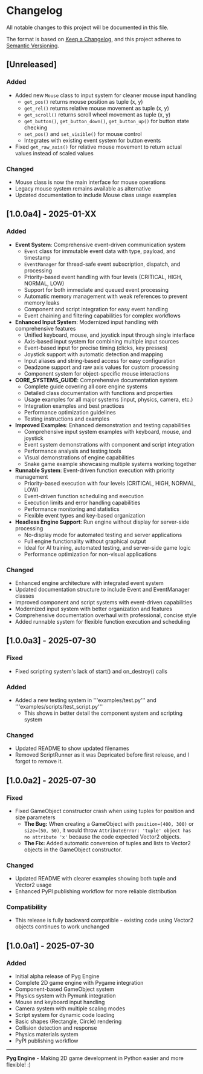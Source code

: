 # Changelog

All notable changes to this project will be documented in this file.

The format is based on [Keep a Changelog](https://keepachangelog.com/en/1.0.0/),
and this project adheres to [Semantic Versioning](https://semver.org/spec/v2.0.0.html).

## [Unreleased]

### Added
- Added new `Mouse` class to input system for cleaner mouse input handling
  - `get_pos()` returns mouse position as tuple (x, y)
  - `get_rel()` returns relative mouse movement as tuple (x, y)
  - `get_scroll()` returns scroll wheel movement as tuple (x, y)
  - `get_button()`, `get_button_down()`, `get_button_up()` for button state checking
  - `set_pos()` and `set_visible()` for mouse control
  - Integrates with existing event system for button events
- Fixed `get_raw_axis()` for relative mouse movement to return actual values instead of scaled values

### Changed
- Mouse class is now the main interface for mouse operations
- Legacy mouse system remains available as alternative
- Updated documentation to include Mouse class usage examples

## [1.0.0a4] - 2025-01-XX

### Added
- **Event System**: Comprehensive event-driven communication system
  - `Event` class for immutable event data with type, payload, and timestamp
  - `EventManager` for thread-safe event subscription, dispatch, and processing
  - Priority-based event handling with four levels (CRITICAL, HIGH, NORMAL, LOW)
  - Support for both immediate and queued event processing
  - Automatic memory management with weak references to prevent memory leaks
  - Component and script integration for easy event handling
  - Event chaining and filtering capabilities for complex workflows
- **Enhanced Input System**: Modernized input handling with comprehensive features
  - Unified keyboard, mouse, and joystick input through single interface
  - Axis-based input system for combining multiple input sources
  - Event-based input for precise timing (clicks, key presses)
  - Joystick support with automatic detection and mapping
  - Input aliases and string-based access for easy configuration
  - Deadzone support and raw axis values for custom processing
  - Component system for object-specific mouse interactions
- **CORE_SYSTEMS_GUIDE**: Comprehensive documentation system
  - Complete guide covering all core engine systems
  - Detailed class documentation with functions and properties
  - Usage examples for all major systems (input, physics, camera, etc.)
  - Integration examples and best practices
  - Performance optimization guidelines
  - Testing instructions and examples
- **Improved Examples**: Enhanced demonstration and testing capabilities
  - Comprehensive input system examples with keyboard, mouse, and joystick
  - Event system demonstrations with component and script integration
  - Performance analysis and testing tools
  - Visual demonstrations of engine capabilities
  - Snake game example showcasing multiple systems working together
- **Runnable System**: Event-driven function execution with priority management
  - Priority-based execution with four levels (CRITICAL, HIGH, NORMAL, LOW)
  - Event-driven function scheduling and execution
  - Execution limits and error handling capabilities
  - Performance monitoring and statistics
  - Flexible event types and key-based organization
- **Headless Engine Support**: Run engine without display for server-side processing
  - No-display mode for automated testing and server applications
  - Full engine functionality without graphical output
  - Ideal for AI training, automated testing, and server-side game logic
  - Performance optimization for non-visual applications

### Changed
- Enhanced engine architecture with integrated event system
- Updated documentation structure to include Event and EventManager classes
- Improved component and script systems with event-driven capabilities
- Modernized input system with better organization and features
- Comprehensive documentation overhaul with professional, concise style
- Added runnable system for flexible function execution and scheduling

## [1.0.0a3] - 2025-07-30

### Fixed
- Fixed scripting system's lack of start() and on_destroy() calls

### Added
- Added a new testing system in '''examples/test.py''' and '''examples/scripts/test_script.py'''
  - This shows in better detail the component system and scripting system

### Changed
- Updated README to show updated filenames
- Removed ScriptRunner as it was Depricated before first release, and I forgot to remove it.

## [1.0.0a2] - 2025-07-30

### Fixed
- Fixed GameObject constructor crash when using tuples for position and size parameters
  - **The Bug:** When creating a GameObject with `position=(400, 300)` or `size=(50, 50)`, it would throw `AttributeError: 'tuple' object has no attribute 'x'` because the code expected Vector2 objects.
  - **The Fix:** Added automatic conversion of tuples and lists to Vector2 objects in the GameObject constructor.

### Changed
- Updated README with clearer examples showing both tuple and Vector2 usage
- Enhanced PyPI publishing workflow for more reliable distribution

### Compatibility
- This release is fully backward compatible - existing code using Vector2 objects continues to work unchanged

## [1.0.0a1] - 2025-07-30

### Added
- Initial alpha release of Pyg Engine
- Complete 2D game engine with Pygame integration
- Component-based GameObject system
- Physics system with Pymunk integration
- Mouse and keyboard input handling
- Camera system with multiple scaling modes
- Script system for dynamic code loading
- Basic shapes (Rectangle, Circle) rendering
- Collision detection and response
- Physics materials system
- PyPI publishing workflow

---

**Pyg Engine** - Making 2D game development in Python easier and more flexible! :)
